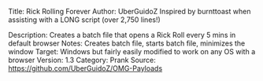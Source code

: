 Title: Rick Rolling Forever
Author:	UberGuidoZ
Inspired by burnttoast when assisting with a LONG script (over 2,750 lines!)

Description: Creates a batch file that opens a Rick Roll every 5 mins in default browser
Notes: Creates batch file, starts batch file, minimizes the window
Target:	Windows but fairly easily modified to work on any OS with a browser
Version:	1.3
Category:	Prank
Source: https://github.com/UberGuidoZ/OMG-Payloads